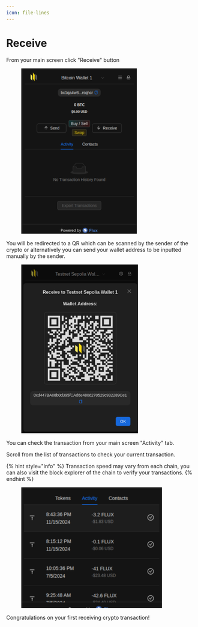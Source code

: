 ```yaml
---
icon: file-lines
---
```


# Receive

From your main screen click "Receive" button

<div align="left"><figure><img src="../../.gitbook/assets/image (218).png" alt="" width="308"><figcaption></figcaption></figure></div>

You will be redirected to a QR which can be scanned by the sender of the crypto or alternatively you can send your wallet address to be inputted manually by the sender.

<div align="left"><figure><img src="../../.gitbook/assets/image (128).png" alt="" width="311"><figcaption></figcaption></figure></div>

You can check the transaction from your main screen "Activity" tab.

Scroll from the list of transactions to check your current transaction.

{% hint style="info" %}
Transaction speed may vary from each chain, you can also visit the block explorer of the chain to verify your transactions.
{% endhint %}

<div align="left"><figure><img src="../../.gitbook/assets/image (26).png" alt="" width="375"><figcaption></figcaption></figure></div>

Congratulations on your first receiving crypto transaction!
